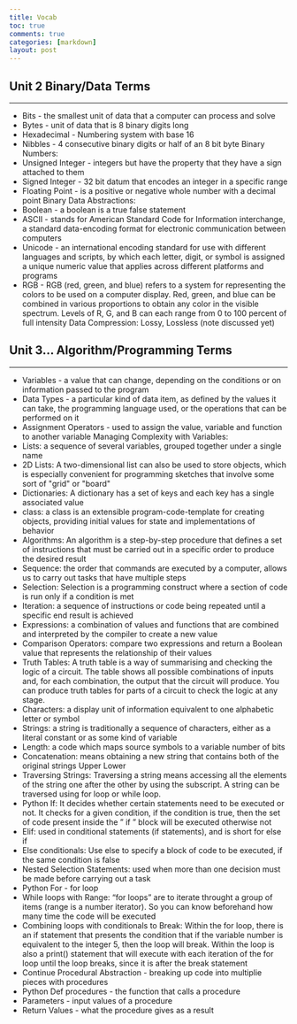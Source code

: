 ```yaml
---
title: Vocab
toc: true
comments: true
categories: [markdown]
layout: post
---
```


## Unit 2 Binary/Data Terms
---------------
- Bits - the smallest unit of data that a computer can process and solve
- Bytes - unit of data that is 8 binary digits long
- Hexadecimal - Numbering system with base 16
- Nibbles - 4 consecutive binary digits or half of an 8 bit byte
Binary Numbers: 
- Unsigned Integer - integers but have the property that they have a sign attached to them 
- Signed Integer - 32 bit datum that encodes an integer in a specific range
- Floating Point - is a positive or negative whole number with a decimal point 
Binary Data Abstractions:
- Boolean - a boolean is a true false statement
- ASCII - stands for American Standard Code for Information interchange, a standard data-encoding format for electronic communication between computers
- Unicode - an international encoding standard for use with different languages and scripts, by which each letter, digit, or symbol is assigned a unique numeric value that applies across different platforms and programs
- RGB - RGB (red, green, and blue) refers to a system for representing the colors to be used on a computer display. Red, green, and blue can be combined in various proportions to obtain any color in the visible spectrum. Levels of R, G, and B can each range from 0 to 100 percent of full intensity
Data Compression: Lossy, Lossless (note discussed yet)

## Unit 3… Algorithm/Programming Terms
-------------------
- Variables - a value that can change, depending on the conditions or on information passed to the program 
- Data Types - a particular kind of data item, as defined by the values it can take, the programming language used, or the operations that can be performed on it
- Assignment Operators - used to assign the value, variable and function to another variable
Managing Complexity with Variables:  
- Lists:  a sequence of several variables, grouped together under a single name
- 2D Lists: A two-dimensional list can also be used to store objects, which is especially convenient for programming sketches that involve some sort of "grid" or "board"
- Dictionaries: A dictionary has a set of keys and each key has a single associated value
- class: a class is an extensible program-code-template for creating objects, providing initial values for state and implementations of behavior
- Algorithms: An algorithm is a step-by-step procedure that defines a set of instructions that must be carried out in a specific order to produce the desired result
- Sequence: the order that commands are executed by a computer, allows us to carry out tasks that have multiple steps
- Selection: Selection is a programming construct where a section of code is run only if a condition is met
- Iteration: a sequence of instructions or code being repeated until a specific end result is achieved
- Expressions: a combination of values and functions that are combined and interpreted by the compiler to create a new value
- Comparison Operators: compare two expressions and return a Boolean value that represents the relationship of their values
- Truth Tables: A truth table is a way of summarising and checking the logic of a circuit. The table shows all possible combinations of inputs and, for each combination, the output that the circuit will produce. You can produce truth tables for parts of a circuit to check the logic at any stage.
- Characters: a display unit of information equivalent to one alphabetic letter or symbol
- Strings:  a string is traditionally a sequence of characters, either as a literal constant or as some kind of variable
- Length: a code which maps source symbols to a variable number of bits
- Concatenation: means obtaining a new string that contains both of the original strings
Upper
Lower
- Traversing Strings: Traversing a string means accessing all the elements of the string one after the other by using the subscript. A string can be traversed using for loop or while loop.
- Python If: It decides whether certain statements need to be executed or not. It checks for a given condition, if the condition is true, then the set of code present inside the ” if ” block will be executed otherwise not
- Elif: used in conditional statements (if statements), and is short for else if
- Else conditionals: Use else to specify a block of code to be executed, if the same condition is false
- Nested Selection Statements:  used when more than one decision must be made before carrying out a task
- Python For - for loop
- While loops with Range: “for loops” are to iterate throught a group of items (range is a number iterator). So you can know beforehand how many time the code will be executed
- Combining loops with conditionals to Break: Within the for loop, there is an if statement that presents the condition that if the variable number is equivalent to the integer 5, then the loop will break. Within the loop is also a print() statement that will execute with each iteration of the for loop until the loop breaks, since it is after the break statement
- Continue Procedural Abstraction - breaking up code into multiplie pieces with procedures 
- Python Def procedures - the function that calls a procedure
- Parameters - input values of a procedure
- Return Values - what the procedure gives as a result